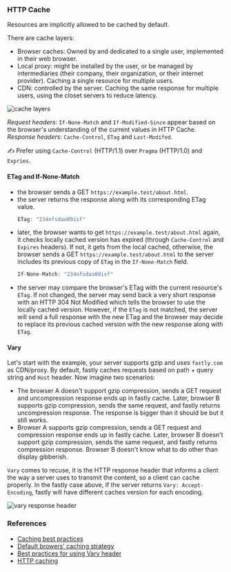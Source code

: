 ### HTTP Cache

Resources are implicitly allowed to be cached by default.

There are cache layers:

- Browser caches: Owned by and dedicated to a single user, implemented in their web browser.
- Local proxy: might be installed by the user, or be managed by intermediaries (their company, their organization, or their internet provider). Caching a single resource for multiple users.
- CDN: controlled by the server. Caching the same response for multiple users, using the closet servers to reduce latency.

![cache layers](https://i.imgur.com/8tvIl0g.png)

_Request headers_: `If-None-Match` and `If-Modified-Since` appear based on the browser's understanding of the current values in HTTP Cache.
_Response headers_: `Cache-Control`, `ETag` and `Last-Modifed`.

✍️ Prefer using `Cache-Control` (HTTP/1.1) over `Pragma` (HTTP/1.0) and `Expries`.

#### ETag and If-None-Match

- the browser sends a GET `https://example.test/about.html`.
- the server returns the response along with its corresponding ETag value.
  ```go
  ETag: "234nfsdao09isf"
  ```
- later, the browser wants to get `https://example.test/about.html` again, it checks locally cached version has expired (through `Cache-Control` and `Expires` headers). If not, it gets from the local cached, otherwise, the browser sends a GET `https://example.test/about.html` to the server includes its previous copy of `ETag` in the `If-None-Match` field.
  ```go
  If-None-Match: "234nfsdao09isf"
  ```
- the server may compare the browser's ETag with the current resource's `ETag`. If not changed, the server may send back a very short response with an HTTP 304 Not Modified which tells the browser to use the locally cached version. However, if the `ETag` is not matched, the server will send a full response with the new ETag and the browser may decide to replace its previous cached version with the new response along with `ETag`.

#### Vary

Let's start with the example, your server supports gzip and uses `fastly.com` as CDN/proxy. By default, fastly caches requests based on path + query string and `Host` header. Now imagine two scenarios:

- The browser A doesn't support gzip compression, sends a GET request and uncompression response ends up in fastly cache. Later, browser B supports gzip compression, sends the same request, and fastly returns uncompression response. The response is bigger than it should be but it still works.
- Browser A supports gzip compression, sends a GET request and compression response ends up in fastly cache. Later, browser B doesn't support gzip compression, sends the same request, and fastly returns compression response. Browser B doesn't know what to do other than display gibberish.

`Vary` comes to recuse, it is the HTTP response header that informs a client the way a server uses to transmit the content, so a client can cache properly. In the fastly case above, if the server returns `Vary: Accept-Encoding`, fastly will have different caches version for each encoding.

![vary response header](https://i.imgur.com/OSpo441.png)

### References

- [Caching best practices](https://jakearchibald.com/2016/caching-best-practices/)
- [Default browers' caching strategy](https://stackoverflow.com/a/31852117/1349340)
- [Best practices for using Vary header](https://www.fastly.com/blog/best-practices-using-vary-header)
- [HTTP caching](https://developer.mozilla.org/en-US/docs/Web/HTTP/Caching)
